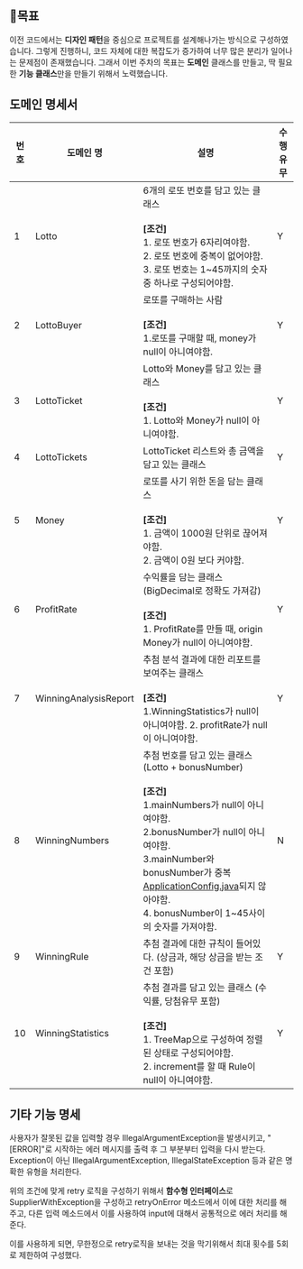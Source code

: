 ## 🥅목표

이전 코드에서는 **디자인 패턴**을 중심으로 프로젝트를 설계해나가는 방식으로 구성하였습니다. 그렇게 진행하니, 코드 자체에 대한 복잡도가 증가하여 너무 많은 분리가 일어나는 문제점이 존재했습니다. 그래서 이번
주차의 목표는 **도메인** 클래스를 만들고, 딱 필요한 **기능 클래스**만을 만들기 위해서 노력했습니다.

## 도메인 명세서

| 번호 | 도메인 명                 | 설명                                                                                                                                                                                                       | 수행 유무 |
|----|-----------------------|----------------------------------------------------------------------------------------------------------------------------------------------------------------------------------------------------------|-------|
| 1  | Lotto                 | 6개의 로또 번호를 담고 있는 클래스<br/><br/>**[조건]**<br/>1. 로또 번호가 6자리여야함.<br/>2. 로또 번호에 중복이 없어야함.<br/>3. 로또 번호는 1~45까지의 숫자 중 하나로 구성되어야함.                                                                              | Y     |
| 2  | LottoBuyer            | 로또를 구매하는 사람<br/><br/>**[조건]**<br/>1.로또를 구매할 때, money가 null이 아니여야함.                                                                                                                                       | Y     |
| 3  | LottoTicket           | Lotto와 Money를 담고 있는 클래스<br/><br/>**[조건]**<br/>1. Lotto와 Money가 null이 아니여야함.                                                                                                                              | Y     |
| 4  | LottoTickets          | LottoTicket 리스트와 총 금액을 담고 있는 클래스                                                                                                                                                                         | Y     |
| 5  | Money                 | 로또를 사기 위한 돈을 담는 클래스<br/><br/>**[조건]**<br/>1. 금액이 1000원 단위로 끊어져야함.<br/>2. 금액이 0원 보다 커야함.                                                                                                                  | Y     |
| 6  | ProfitRate            | 수익률을 담는 클래스(BigDecimal로 정확도 가져감)<br/><br/>**[조건]**<br/>1. ProfitRate를 만들 때, origin Money가 null이 아니여야함.                                                                                                   | Y     |
| 7  | WinningAnalysisReport | 추첨 분석 결과에 대한 리포트를 보여주는 클래스<br/><br/>**[조건]**<br/> 1.WinningStatistics가 null이 아니여야함. 2. profitRate가 null이 아니여야함.                                                                                          | Y     |
| 8  | WinningNumbers        | 추첨 번호를 담고 있는 클래스 (Lotto + bonusNumber)<br/><br/>**[조건]**<br/>1.mainNumbers가 null이 아니여야함.<br/>2.bonusNumber가 null이 아니여야함.<br/>3.mainNumber와 bonusNumber가 중복[ApplicationConfig.java](src%2Fmain%2Fjava%2Flotto%2Fconfig%2FApplicationConfig.java)되지 않아야함.<br/>4. bonusNumber이 1~45사이의 숫자를 가져야함. | N     |
| 9  | WinningRule           | 추첨 결과에 대한 규칙이 들어있다. (상금과, 해당 상금을 받는 조건 포함)                                                                                                                                                               | Y     |
| 10 | WinningStatistics     | 추첨 결과를 담고 있는 클래스 (수익률, 당첨유무 포함)  <br/><br/>**[조건]**<br/>1. TreeMap으로 구성하여 정렬된 상태로 구성되어야함.<br/>2. increment를 할 때 Rule이 null이 아니여야함.                                                                       | Y     |

## 기타 기능 명세

사용자가 잘못된 값을 입력할 경우 IllegalArgumentException을 발생시키고, "[ERROR]"로 시작하는 에러 메시지를 출력 후 그 부분부터 입력을 다시 받는다.
Exception이 아닌 IllegalArgumentException, IllegalStateException 등과 같은 명확한 유형을 처리한다.

위의 조건에 맞게 retry 로직을 구성하기 위해서 **함수형 인터페이스**로 SupplierWithException을 구성하고 retryOnError 메소드에서 이에 대한 처리를 해주고, 다른 입력 메소드에서 이를
사용하여 input에 대해서 공통적으로 에러 처리를 해준다.

이를 사용하게 되면, 무한정으로 retry로직을 보내는 것을 막기위해서 최대 횟수를 5회로 제한하여 구성했다.


